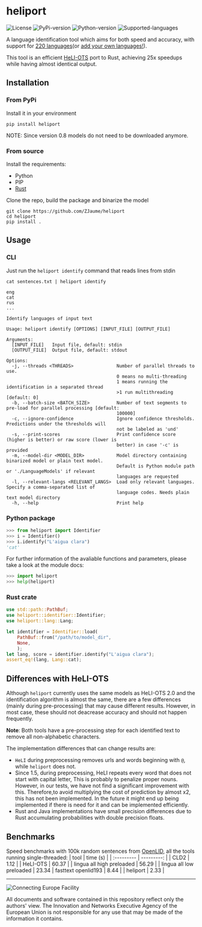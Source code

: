 # heliport
![License](https://img.shields.io/github/license/zjaume/heliport?color=blue)
![PyPi-version](https://img.shields.io/pypi/v/heliport)
![Python-version](https://img.shields.io/python/required-version-toml?tomlFilePath=https%3A%2F%2Fgithub.com%2FZJaume%2Fheliport%2Fraw%2Frefs%2Fheads%2Fmain%2Fpyproject.toml)
![Supported-languages](https://img.shields.io/badge/supported_languages-220-green)


A language identification tool which aims for both speed and accuracy, with support for [220 languages](LANGS.md)(or [add your own languages!](docs/train.md)).

This tool is an efficient [HeLI-OTS](https://aclanthology.org/2022.lrec-1.416/) port to Rust,
achieving 25x speedups while having almost identical output.

## Installation
### From PyPi
Install it in your environment
```
pip install heliport
```

NOTE: Since version 0.8 models do not need to be downloaded anymore.

### From source
Install the requirements:
 - Python
 - PIP
 - [Rust](https://rustup.rs)

Clone the repo, build the package and binarize the model
```
git clone https://github.com/ZJaume/heliport
cd heliport
pip install .
```

## Usage
### CLI
Just run the `heliport identify` command that reads lines from stdin
```
cat sentences.txt | heliport identify
```
```
eng
cat
rus
...
```

```
Identify languages of input text

Usage: heliport identify [OPTIONS] [INPUT_FILE] [OUTPUT_FILE]

Arguments:
  [INPUT_FILE]   Input file, default: stdin
  [OUTPUT_FILE]  Output file, default: stdout

Options:
  -j, --threads <THREADS>                Number of parallel threads to use.
                                         0 means no multi-threading
                                         1 means running the identification in a separated thread
                                         >1 run multithreading [default: 0]
  -b, --batch-size <BATCH_SIZE>          Number of text segments to pre-load for parallel processing [default:
                                         100000]
  -c, --ignore-confidence                Ignore confidence thresholds. Predictions under the thresholds will
                                         not be labeled as 'und'
  -s, --print-scores                     Print confidence score (higher is better) or raw score (lower is
                                         better) in case '-c' is provided
  -m, --model-dir <MODEL_DIR>            Model directory containing binarized model or plain text model.
                                         Default is Python module path or './LanguageModels' if relevant
                                         languages are requested
  -l, --relevant-langs <RELEVANT_LANGS>  Load only relevant languages. Specify a comma-separated list of
                                         language codes. Needs plain text model directory
  -h, --help                             Print help
```

### Python package
```python
>>> from heliport import Identifier
>>> i = Identifier()
>>> i.identify("L'aigua clara")
'cat'
```

For further information of the avaliable functions and parameters, please take a look at the module docs:
```python
>>> import heliport
>>> help(heliport)
```

### Rust crate
```rust
use std::path::PathBuf;
use heliport::identifier::Identifier;
use heliport::lang::Lang;

let identifier = Identifier::load(
    PathBuf::from("/path/to/model_dir",
    None,
    );
let lang, score = identifier.identify("L'aigua clara");
assert_eq!(lang, Lang::cat);
```

## Differences with HeLI-OTS
Although `heliport` currently uses the same models as HeLI-OTS 2.0 and the 
identification algorithm is almost the same, there are a few differences
(mainly during pre-processing) that may cause different results.
However, in most case, these should not deacrease accuracy and should not happen frequently.

**Note**: Both tools have a pre-processing step for each identified text to
remove all non-alphabetic characters.

The implementation differences that can change results are:
 - `HeLI` during preprocessing removes urls and words beginning with `@`, while `heliport` does not.
 - Since 1.5, during preprocessing, HeLI repeats every word that does not start with capital letter, This is probably to penalize proper nouns. However, in our tests, we have not find a significant improvement with this. Therefore,to avoid multiplying the cost of prediction by almost x2, this has not been implemented. In the future it might end up being implemented if there is need for it and can be implemented efficiently.
 - Rust and Java implementations have small precision differences due to Rust accumulating probabilities with double precision floats.

## Benchmarks
Speed benchmarks with 100k random sentences from [OpenLID](https://github.com/laurieburchell/open-lid-dataset), all the tools running single-threaded:
| tool | time (s) |
| :--------- | ---------: |
| CLD2 | 1.12 |
| HeLI-OTS | 60.37 |
| lingua all high preloaded | 56.29 |
| lingua all low preloaded | 23.34
| fasttext openlid193 | 8.44 |
| heliport | 2.33 |

___

![Connecting Europe Facility](https://www.paracrawl.eu/images/logo_en_cef273x39.png)

All documents and software contained in this repository reflect only the authors' view. The Innovation and Networks Executive Agency of the European Union is not responsible for any use that may be made of the information it contains.
